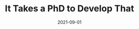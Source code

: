 ---
date: 2021-09-01
permalink: false
tags:
  - development
target_url: https://blog.royalsloth.eu/posts/it-takes-a-phd-to-develop-that/
title: It Takes a PhD to Develop That
---